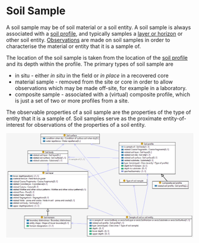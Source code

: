# Soil Sample

A soil sample may be of soil material or a soil entity. 
A soil sample is always associated with a [soil profile](soil-profile.md), and typically samples a [layer or horizon](soil-layer.md) or other soil entity.
[Observations](sosa.md) are made on soil samples in order to characterise the material or entity that it is a sample of.  

The location of the soil sample is taken from the location of the [soil profile](soil-profile.md) and its depth within the profile. 
The primary types of soil sample are 
- in situ - either _in situ_ in the field or _in place_ in a recovered core 
- material sample - removed from the site or core in order to allow observations which may be made off-site, for example in a laboratory.  
- composite sample - associated with a (virtual) composite profile, which is just a set of two or more profiles from a site. 

The observable properties of a soil sample are the properties of the type of entity that it is a sample of. Soil samples serve as the proximate entity-of-interest for observations of the properties of a soil entity. 

![Soil sample](image/Soil-sample.png)

